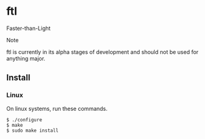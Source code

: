 # ftl
Faster-than-Light

> [!NOTE]  
> ftl is currently in its alpha stages of development and should not be used for anything major.

## Install
### Linux
On linux systems, run these commands.
```
$ ./configure
$ make
$ sudo make install
```
